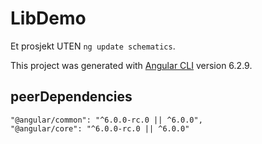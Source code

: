 # LibDemo

Et prosjekt UTEN `ng update schematics`.

This project was generated with [Angular CLI](https://github.com/angular/angular-cli) version 6.2.9.

## peerDependencies

`"@angular/common": "^6.0.0-rc.0 || ^6.0.0",`\
`"@angular/core": "^6.0.0-rc.0 || ^6.0.0"`


